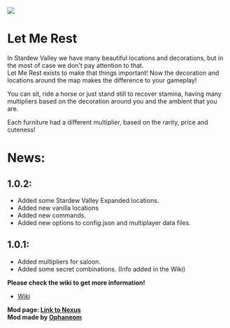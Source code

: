 ![](https://i.imgur.com/tD31WpR.png)
# **Let Me Rest**

In Stardew Valley we have many beautiful locations and decorations, but in the most of case we don't pay attention to that.<br/>
Let Me Rest exists to make that things important! Now the decoration and locations around the map makes the difference to your gameplay!<br/>

You can sit, ride a horse or just stand still to recover stamina, having many multipliers based on the decoration around you and the ambient that you are.<br/>

Each furniture had a different multiplier, based on the rarity, price and cuteness!<br/>

# **News:**
## **1.0.2:**
* Added some Stardew Valley Expanded locations.
* Added new vanilla locations
* Added new commands.
* Added new options to config.json and multiplayer data files.

## **1.0.1:**
* Added multipliers for saloon.
* Added some secret combinations. (Info added in the Wiki)

**Please check the wiki to get more information!**<br/>
* [Wiki](https://github.com/Ophaneom/Let-Me-Rest/wiki)

**Mod page: [Link to Nexus](https://www.nexusmods.com/stardewvalley/mods/8205)**<br/>
**Mod made by [Ophaneom](https://www.nexusmods.com/users/109604218)**
